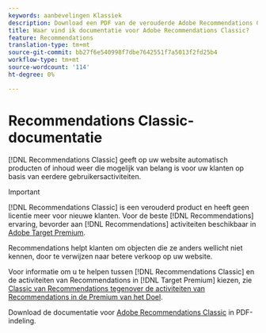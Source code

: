 ```yaml
---
keywords: aanbevelingen Klassiek
description: Download een PDF van de verouderde Adobe Recommendations Classic-documentatie.
title: Waar vind ik documentatie voor Adobe Recommendations Classic?
feature: Recommendations
translation-type: tm+mt
source-git-commit: bb27f6e540998f7dbe7642551f7a5013f2fd25b4
workflow-type: tm+mt
source-wordcount: '114'
ht-degree: 0%

---
```



# Recommendations Classic-documentatie

[!DNL Recommendations Classic] geeft op uw website automatisch producten of inhoud weer die mogelijk van belang is voor uw klanten op basis van eerdere gebruikersactiviteiten.

>[!IMPORTANT]
>
>[!DNL Recommendations Classic] is een verouderd product en heeft geen licentie meer voor nieuwe klanten. Voor de beste [!DNL Recommendations] ervaring, bevorder aan [!DNL Recommendations] activiteiten beschikbaar in [Adobe Target Premium](/help/c-intro/intro.md).

Recommendations helpt klanten om objecten die ze anders wellicht niet kennen, door te verwijzen naar betere verkoop op uw website.

Voor informatie om u te helpen tussen [!DNL Recommendations Classic] en de activiteiten van Recommendations in [!DNL Target Premium] kiezen, zie [Classic van Recommendations tegenover de activiteiten van Recommendations in de Premium van het Doel](/help/c-recommendations/c-recommendations-faq/recommendations-classic-versus-recommendations-activities-target-premium.md).

Download de documentatie voor [Adobe Recommendations Classic](/help/assets/adobe-recommendations-classic.pdf) in PDF-indeling.